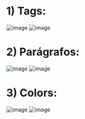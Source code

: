<h1>1) Tags:</h1>

![image](https://github.com/fabianor135/Introdu-o-Linguagem-HTML/assets/84815028/84e9cc5d-1e08-49ae-91a4-41bb536c5a7a)
![image](https://github.com/fabianor135/Introdu-o-Linguagem-HTML/assets/84815028/2328efa4-08b6-4331-afd0-248c036edab8)

<h1>2) Parágrafos:</h1>

![image](https://github.com/fabianor135/Introdu-o-Linguagem-HTML/assets/84815028/5272fcdd-32fd-4f36-9f19-18fc083d6c58)
![image](https://github.com/fabianor135/Introdu-a-Linguagem-HTML/assets/84815028/93caa53c-b8e5-41e7-b1c3-2715bae8318b)


<h1>3) Colors:</h1>

![image](https://github.com/fabianor135/Introdu-a-Linguagem-HTML/assets/84815028/421a318b-229e-486a-96a4-951671f5bd4f)
![image](https://github.com/fabianor135/Introdu-a-Linguagem-HTML/assets/84815028/5911d30c-fc52-499e-94c9-a0e22c81386b)






